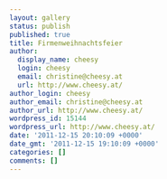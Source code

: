 ```yaml
---
layout: gallery
status: publish
published: true
title: Firmenweihnachtsfeier
author:
  display_name: cheesy
  login: cheesy
  email: christine@cheesy.at
  url: http://www.cheesy.at/
author_login: cheesy
author_email: christine@cheesy.at
author_url: http://www.cheesy.at/
wordpress_id: 15144
wordpress_url: http://www.cheesy.at/
date: '2011-12-15 20:10:09 +0000'
date_gmt: '2011-12-15 19:10:09 +0000'
categories: []
comments: []
---
```

<!--:de-->
<!--:--><!--:en-->
<!--:-->
